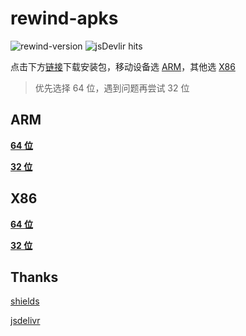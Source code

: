 # rewind-apks

![rewind-version](https://img.shields.io/badge/rewind-v3.3.1-black?style=flat-square)
![jsDevlir hits](https://data.jsdelivr.com/v1/package/gh/KusStar/rewind-apks/badge)

点击下方[链接](#rewind-apks)下载安装包，移动设备选 [ARM](#arm)，其他选 [X86](#x86)

> 优先选择 64 位，遇到问题再尝试 32 位

## ARM

[**64 位**](https://cdn.jsdelivr.net/gh/KusStar/rewind-apks@3.3.1/app-arm64-v8a-release.apk)

[**32 位**](https://cdn.jsdelivr.net/gh/KusStar/rewind-apks@3.3.1/app-armeabi-v7a-release.apk)

## X86

[**64 位**](https://cdn.jsdelivr.net/gh/KusStar/rewind-apks@3.3.1/app-x86_64-release.apk)

[**32 位**](https://cdn.jsdelivr.net/gh/KusStar/rewind-apks@3.3.1/app-x86-release.apk)

## Thanks

[shields](https://github.com/badges/shields)

[jsdelivr](https://github.com/jsdelivr/jsdelivr)
